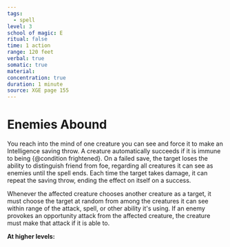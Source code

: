 ```yaml
---
tags:
  - spell
level: 3
school of magic: E
ritual: false
time: 1 action
range: 120 feet
verbal: true
somatic: true
material: 
concentration: true
duration: 1 minute
source: XGE page 155
---
```

# Enemies Abound
You reach into the mind of one creature you can see and force it to make an Intelligence saving throw. A creature automatically succeeds if it is immune to being {@condition frightened}. On a failed save, the target loses the ability to distinguish friend from foe, regarding all creatures it can see as enemies until the spell ends. Each time the target takes damage, it can repeat the saving throw, ending the effect on itself on a success.

Whenever the affected creature chooses another creature as a target, it must choose the target at random from among the creatures it can see within range of the attack, spell, or other ability it's using. If an enemy provokes an opportunity attack from the affected creature, the creature must make that attack if it is able to.

**At higher levels:** 